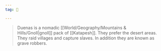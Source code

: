 ```yaml
---
tag: 👥

---
```

> Duenas is a nomadic [[World/Geography/Mountains & Hills/Gnoll|gnoll]] pack of [[Katapesh]]. They prefer the desert areas. They raid villages and capture slaves. In addition they are known as grave robbers.







